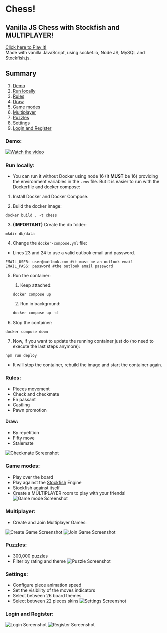 # Chess!

## Vanilla JS Chess with Stockfish and MULTIPLAYER!

[Click here to Play it!](https://chess.rodolfoi.tech/)
<br>
Made with vanilla JavaScript, using socket.io, Node JS, MySQL and [Stockfish.js](https://github.com/nmrugg/stockfish.js/).
<br>

## Summary
1. [Demo](#demo)
2. [Run locally](#run-locally)
3. [Rules](#rules)
4. [Draw](#draw)
5. [Game modes](#game-modes)
6. [Multiplayer](#multiplayer)
7. [Puzzles](#puzzles)
8. [Settings](#settings)
9. [Login and Register](#login-and-register)

### Demo:

[![Watch the video](screenshots/video.png)](https://youtu.be/3foDjZ4LCQM)

### Run locally:

- You can run it without Docker using node 16 (It **MUST** be 16) providing the environment variables in the `.env` file. But it is easier to run with the Dockerfile and docker compose:

1. Install Docker and Docker Compose.

2. Build the docker image:

```
docker build . -t chess
```

3. **__(IMPORTANT)__** Create the db folder:

```
mkdir db/data
```

4. Change the `docker-compose.yml` file:
* Lines 23 and 24 to use a valid outlook email and password.

```
EMAIL_USER: user@outlook.com #it must be an outlook email
EMAIL_PASS: password #the outlook email password
```

5. Run the container:
    1. Keep attached:
    ```
    docker compose up
    ```

    2. Run in background:
    ```
    docker compose up -d
    ```

6. Stop the container:

```
docker compose down
```

7. Now, if you want to update the running container just do (no need to execute the last steps anymore):

```
npm run deploy
```

* It will stop the container, rebuild the image and start the container again.

### Rules:

-   Pieces movement
-   Check and checkmate
-   En passant
-   Castling
-   Pawn promotion

#### Draw:

-   By repetition
-   Fifty move
-   Stalemate

![Checkmate Screenshot](/screenshots/checkmate.png)

### Game modes:

-   Play over the board
-   Play against the [Stockfish](https://github.com/nmrugg/stockfish.js/) Engine
-   Stockfish against itself
-   Create a MULTIPLAYER room to play with your friends!
    ![Game mode Screenshot](/screenshots/gamemode.png)

### Multiplayer:

- Create and Join Multiplayer Games:

![Create Game Screenshot](/screenshots/creategame.png)
![Join Game Screenshot](/screenshots/joingame.png)

### Puzzles:

-   300,000 puzzles
-   Filter by rating and theme
    ![Puzzle Screenshot](/screenshots/puzzle.png)

### Settings:

-   Configure piece animation speed
-   Set the visibility of the moves indicators
-   Select between 26 board themes
-   Select between 22 pieces skins
    ![Settings Screenshot](/screenshots/preferences.png)

### Login and Register:

![Login Screenshot](/screenshots/signin.png)
![Register Screenshot](/screenshots/register.png)

